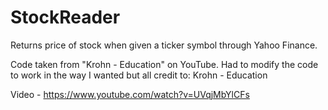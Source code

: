 # StockReader
Returns price of stock when given a ticker symbol through Yahoo Finance.

Code taken from "Krohn - Education" on YouTube.
Had to modify the code to work in the way I wanted but all credit to: Krohn - Education

Video - https://www.youtube.com/watch?v=UVqjMbYlCFs
